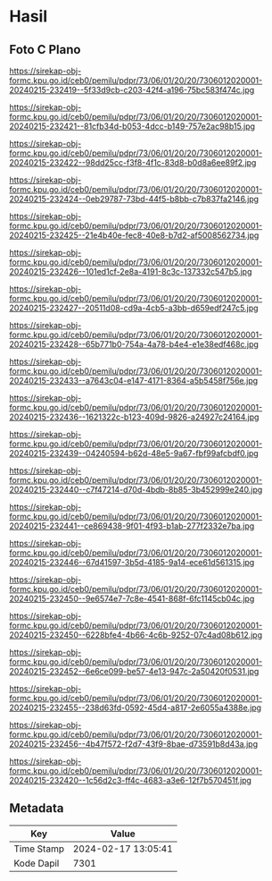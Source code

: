 # Hasil

## Foto C Plano

https://sirekap-obj-formc.kpu.go.id/ceb0/pemilu/pdpr/73/06/01/20/20/7306012020001-20240215-232419--5f33d9cb-c203-42f4-a196-75bc583f474c.jpg

https://sirekap-obj-formc.kpu.go.id/ceb0/pemilu/pdpr/73/06/01/20/20/7306012020001-20240215-232421--81cfb34d-b053-4dcc-b149-757e2ac98b15.jpg

https://sirekap-obj-formc.kpu.go.id/ceb0/pemilu/pdpr/73/06/01/20/20/7306012020001-20240215-232422--98dd25cc-f3f8-4f1c-83d8-b0d8a6ee89f2.jpg

https://sirekap-obj-formc.kpu.go.id/ceb0/pemilu/pdpr/73/06/01/20/20/7306012020001-20240215-232424--0eb29787-73bd-44f5-b8bb-c7b837fa2146.jpg

https://sirekap-obj-formc.kpu.go.id/ceb0/pemilu/pdpr/73/06/01/20/20/7306012020001-20240215-232425--21e4b40e-fec8-40e8-b7d2-af5008562734.jpg

https://sirekap-obj-formc.kpu.go.id/ceb0/pemilu/pdpr/73/06/01/20/20/7306012020001-20240215-232426--101ed1cf-2e8a-4191-8c3c-137332c547b5.jpg

https://sirekap-obj-formc.kpu.go.id/ceb0/pemilu/pdpr/73/06/01/20/20/7306012020001-20240215-232427--20511d08-cd9a-4cb5-a3bb-d659edf247c5.jpg

https://sirekap-obj-formc.kpu.go.id/ceb0/pemilu/pdpr/73/06/01/20/20/7306012020001-20240215-232428--65b771b0-754a-4a78-b4e4-e1e38edf468c.jpg

https://sirekap-obj-formc.kpu.go.id/ceb0/pemilu/pdpr/73/06/01/20/20/7306012020001-20240215-232433--a7643c04-e147-4171-8364-a5b5458f756e.jpg

https://sirekap-obj-formc.kpu.go.id/ceb0/pemilu/pdpr/73/06/01/20/20/7306012020001-20240215-232436--1621322c-b123-409d-9826-a24927c24164.jpg

https://sirekap-obj-formc.kpu.go.id/ceb0/pemilu/pdpr/73/06/01/20/20/7306012020001-20240215-232439--04240594-b62d-48e5-9a67-fbf99afcbdf0.jpg

https://sirekap-obj-formc.kpu.go.id/ceb0/pemilu/pdpr/73/06/01/20/20/7306012020001-20240215-232440--c7f47214-d70d-4bdb-8b85-3b452999e240.jpg

https://sirekap-obj-formc.kpu.go.id/ceb0/pemilu/pdpr/73/06/01/20/20/7306012020001-20240215-232441--ce869438-9f01-4f93-b1ab-277f2332e7ba.jpg

https://sirekap-obj-formc.kpu.go.id/ceb0/pemilu/pdpr/73/06/01/20/20/7306012020001-20240215-232446--67d41597-3b5d-4185-9a14-ece61d561315.jpg

https://sirekap-obj-formc.kpu.go.id/ceb0/pemilu/pdpr/73/06/01/20/20/7306012020001-20240215-232450--9e6574e7-7c8e-4541-868f-6fc1145cb04c.jpg

https://sirekap-obj-formc.kpu.go.id/ceb0/pemilu/pdpr/73/06/01/20/20/7306012020001-20240215-232450--6228bfe4-4b66-4c6b-9252-07c4ad08b612.jpg

https://sirekap-obj-formc.kpu.go.id/ceb0/pemilu/pdpr/73/06/01/20/20/7306012020001-20240215-232452--6e6ce099-be57-4e13-947c-2a50420f0531.jpg

https://sirekap-obj-formc.kpu.go.id/ceb0/pemilu/pdpr/73/06/01/20/20/7306012020001-20240215-232455--238d63fd-0592-45d4-a817-2e6055a4388e.jpg

https://sirekap-obj-formc.kpu.go.id/ceb0/pemilu/pdpr/73/06/01/20/20/7306012020001-20240215-232456--4b47f572-f2d7-43f9-8bae-d73591b8d43a.jpg

https://sirekap-obj-formc.kpu.go.id/ceb0/pemilu/pdpr/73/06/01/20/20/7306012020001-20240215-232420--1c56d2c3-ff4c-4683-a3e6-12f7b570451f.jpg


## Metadata

| Key        | Value               |
| ---------- | ------------------- |
| Time Stamp | 2024-02-17 13:05:41 |
| Kode Dapil | 7301                |



